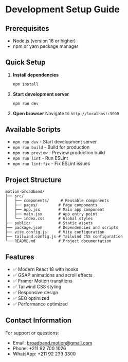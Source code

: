 # Development Setup Guide

## Prerequisites
- Node.js (version 16 or higher)
- npm or yarn package manager

## Quick Setup

1. **Install dependencies**
   ```bash
   npm install
   ```

2. **Start development server**
   ```bash
   npm run dev
   ```

3. **Open browser**
   Navigate to `http://localhost:3000`

## Available Scripts

- `npm run dev` - Start development server
- `npm run build` - Build for production
- `npm run preview` - Preview production build
- `npm run lint` - Run ESLint
- `npm run lint:fix` - Fix ESLint issues

## Project Structure

```
motion-broadband/
├── src/
│   ├── components/     # Reusable components
│   ├── pages/         # Page components
│   ├── App.jsx        # Main app component
│   ├── main.jsx       # App entry point
│   └── index.css      # Global styles
├── public/            # Static assets
├── package.json       # Dependencies and scripts
├── vite.config.js     # Vite configuration
├── tailwind.config.js # Tailwind CSS configuration
└── README.md          # Project documentation
```

## Features

- ✅ Modern React 18 with hooks
- ✅ GSAP animations and scroll effects
- ✅ Framer Motion transitions
- ✅ Tailwind CSS styling
- ✅ Responsive design
- ✅ SEO optimized
- ✅ Performance optimized

## Contact Information

For support or questions:
- Email: broadband.motion@gmail.com
- Phone: +211 92 700 1026
- WhatsApp: +211 92 239 3300 